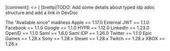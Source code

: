 [comment]: <> ( [brettp]TODO: Add some details about typed idp adoc structure and add a link in DevDoc


The "Available since" madness
Apple == 1.17.0
External JWT == 1.1.0
Facebook == 1.1.0
Google == 1.1.0
HYPR == 1.12.0
LinkedIn == 1.23.0
OpenID == 1.1.0
Saml == 1.6.0
Saml IDP == 1.26.0
Twitter == 1.1.0
Epic Games == 1.28.x
Sony == 1.28.x
Steam == 1.28.x
Twitch == 1.28.x
XBOX == 1.28.x
